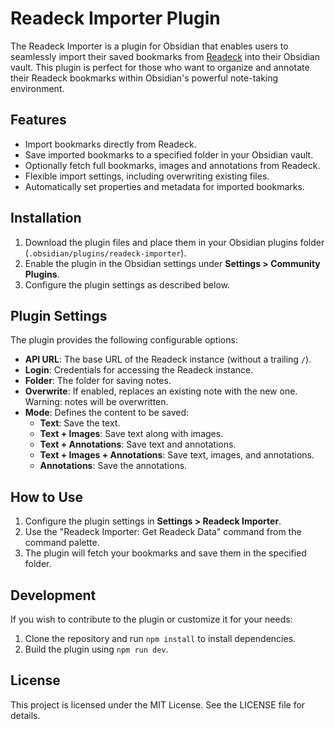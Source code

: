 # Readeck Importer Plugin

The Readeck Importer is a plugin for Obsidian that enables users to seamlessly import their saved bookmarks from [Readeck](https://readeck.org/) into their Obsidian vault. This plugin is perfect for those who want to organize and annotate their Readeck bookmarks within Obsidian's powerful note-taking environment.

## Features
- Import bookmarks directly from Readeck.
- Save imported bookmarks to a specified folder in your Obsidian vault.
- Optionally fetch full bookmarks, images and annotations from Readeck.
- Flexible import settings, including overwriting existing files.
- Automatically set properties and metadata for imported bookmarks.

## Installation

1. Download the plugin files and place them in your Obsidian plugins folder (`.obsidian/plugins/readeck-importer`).
2. Enable the plugin in the Obsidian settings under **Settings > Community Plugins**.
3. Configure the plugin settings as described below.

## Plugin Settings

The plugin provides the following configurable options:
- **API URL**: The base URL of the Readeck instance (without a trailing `/`).  
- **Login**: Credentials for accessing the Readeck instance.  
- **Folder**: The folder for saving notes.  
- **Overwrite**: If enabled, replaces an existing note with the new one. Warning: notes will be overwritten.
- **Mode**: Defines the content to be saved:  
  - **Text**: Save the text.  
  - **Text + Images**: Save text along with images.  
  - **Text + Annotations**: Save text and annotations.  
  - **Text + Images + Annotations**: Save text, images, and annotations.  
  - **Annotations**: Save the annotations.

## How to Use

1. Configure the plugin settings in **Settings > Readeck Importer**.
2. Use the "Readeck Importer: Get Readeck Data" command from the command palette.
3. The plugin will fetch your bookmarks and save them in the specified folder.

## Development

If you wish to contribute to the plugin or customize it for your needs:

1. Clone the repository and run `npm install` to install dependencies.
2. Build the plugin using `npm run dev`.

## License

This project is licensed under the MIT License. See the LICENSE file for details.